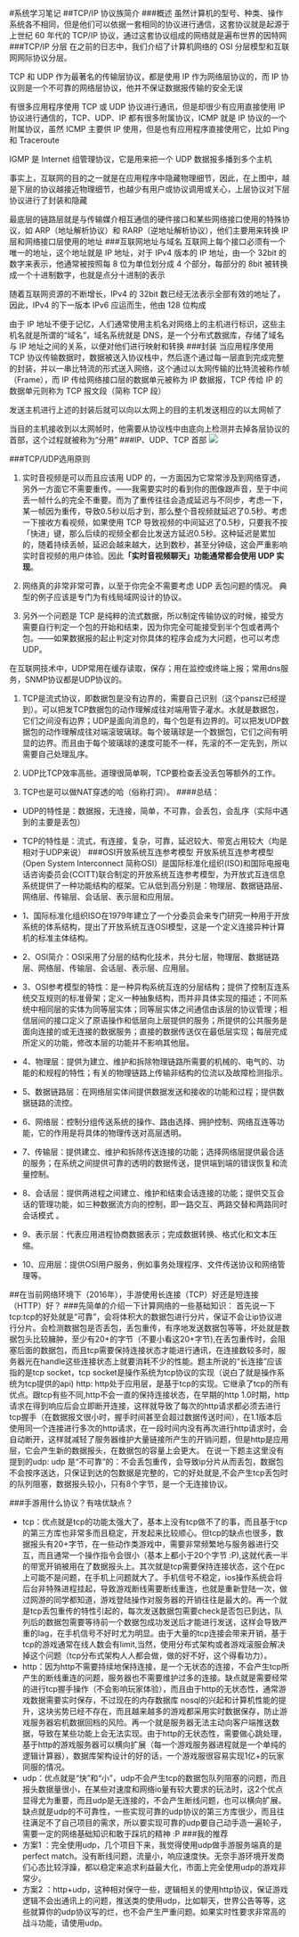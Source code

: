 #系统学习笔记
##TCP/IP 协议族简介
###概述
虽然计算机的型号、种类、操作系统各不相同，但是他们可以依据一套相同的协议进行通信，这套协议就是起源于上世纪 60 年代的 TCP/IP 协议，通过这套协议组成的网络就是遍布世界的因特网
###TCP/IP 分层
在之前的日志中，我们介绍了计算机网络的 OSI 分层模型和互联网网际协议分层。

TCP 和 UDP 作为最著名的传输层协议，都是使用 IP 作为网络层协议的，而 IP 协议则是一个不可靠的网络层协议，他并不保证数据报传输的安全无误

有很多应用程序使用 TCP 或 UDP 协议进行通讯，但是却很少有应用直接使用 IP 协议进行通信的，TCP、UDP、IP 都有很多附属协议，ICMP 就是 IP 协议的一个附属协议，虽然 ICMP 主要供 IP 使用，但是也有应用程序直接使用它，比如 Ping 和 Traceroute

IGMP 是 Internet 组管理协议，它是用来把一个 UDP 数据报多播到多个主机

 

事实上，互联网的目的之一就是在应用程序中隐藏物理细节，因此，在上图中，越是下层的协议越接近物理细节，也越少有用户或协议调用或关心，上层协议对下层协议进行了封装和隐藏

最底层的链路层就是与传输媒介相互通信的硬件接口和某些网络接口使用的特殊协议，如 ARP（地址解析协议）和 RARP（逆地址解析协议），他们主要用来转换 IP 层和网络接口层使用的地址
###互联网地址与域名
互联网上每个接口必须有一个唯一的地址，这个地址就是 IP 地址，对于 IPv4 版本的 IP 地址，由一个 32bit 的数字来表示，他通常被按照每 8 位为单位划分成 4 个部分，每部分的 8bit 被转换成一个十进制数字，也就是点分十进制的表示

随着互联网资源的不断增长，IPv4 的 32bit 数已经无法表示全部有效的地址了，因此，IPv4 的下一版本 IPv6 应运而生，他由 128 位构成

由于 IP 地址不便于记忆，人们通常使用主机名对网络上的主机进行标识，这些主机名就是所谓的“域名”，域名系统就是 DNS，是一个分布式数据库，存储了域名与 IP 地址之间的关系，以便对他们进行映射和转换
###封装
当应用程序使用 TCP 协议传输数据时，数据被送入协议栈中，然后逐个通过每一层直到完成完整的封装，并以一串比特流的形式送入网络，这个通过以太网传输的比特流被称作帧（Frame），而 IP 传给网络接口层的数据单元被称为 IP 数据报，TCP 传给 IP 的数据单元则称为 TCP 报文段（简称 TCP 段）

发送主机进行上述的封装后就可以向以太网上的目的主机发送相应的以太网帧了

当目的主机接收到以太网帧时，他需要从协议栈中由底向上检测并去掉各层协议的首部，这个过程就被称为“分用”
###IP、UDP、TCP 首部
<img src="images/tcpudpip.png" />


###TCP/UDP选用原则
1. 实时音视频是可以而且应该用 UDP 的，一方面因为它常常涉及到网络穿透，另外一方面它不需要重传。——我需要实时的看到你的图像跟声音，至于中间丢一帧什么的完全不重要。而为了重传往往会造成延迟与不同步，考虑一下，某一帧因为重传，导致0.5秒以后才到，那么整个音视频就延迟了0.5秒。考虑一下接收方看视频，如果使用 TCP 导致视频的中间延迟了0.5秒，只要我不按「快进」键，那么后续的视频全都会比发送方延迟0.5秒。这种延迟是累加的，随着持续丢帧，延迟会越来越大，达到数秒，甚至分钟级，这会严重影响实时音视频的用户体验。因此<b>「实时音视频聊天」功能通常都会使用 UDP 实现</b>。

2. 网络真的非常非常可靠，以至于你完全不需要考虑 UDP 丢包问题的情况。
典型的例子应该是专门为有线局域网设计的协议。

3. 另外一个问题是 TCP 是纯粹的流式数据，所以制定传输协议的时候，接受方需要自行判定一个包的开始和结束，因为你完全可能接受到半个包或者两个包。——如果数据报的起止判定对你具体的程序会成为大问题，也可以考虑 UDP。

在互联网技术中，UDP常用在缓存读取，保存；用在监控或终端上报；常用dns服务，SNMP协议都是UDP协议的。

1. TCP是流式协议，即数据包是没有边界的，需要自己识别（这个pansz已经提到）。可以把发TCP数据包的动作理解成往对端用管子灌水。水就是数据包，它们之间没有边界；UDP是面向消息的，每个包是有边界的。可以把发UDP数据包的动作理解成往对端滚玻璃球。每个玻璃球是一个数据包，它们之间有明显的边界。而且由于每个玻璃球的速度可能不一样，先滚的不一定先到，所以需要自己处理乱序。

2. UDP比TCP效率高些。道理很简单啊，TCP要检查丢没丢包等额外的工作。

3. TCP也是可以做NAT穿透的哈（俗称打洞）。 
####总结：
- UDP的特性是：数据报，无连接，简单，不可靠，会丢包，会乱序（实际中遇到的主要是丢包）
- TCP的特性是：流式，有连接，复杂，可靠，延迟较大、带宽占用较大（均是相对于UDP来说）
###OSI开放系统互连参考模型
开放系统互连参考模型 (Open System Interconnect 简称OSI）是国际标准化组织(ISO)和国际电报电话咨询委员会(CCITT)联合制定的开放系统互连参考模型，为开放式互连信息系统提供了一种功能结构的框架。它从低到高分别是：物理层、数据链路层、网络层、传输层、会话层、表示层和应用层。

- 1、国际标准化组织ISO在1979年建立了一个分委员会来专门研究一种用于开放系统的体系结构，提出了开放系统互连OSI模型，这是一个定义连接异种计算机的标准主体结构。
- 2、OSI简介：OSI采用了分层的结构化技术，共分七层，物理层、数据链路层、网络层、传输层、会话层、表示层、应用层。
- 3、OSI参考模型的特性：是一种异构系统互连的分层结构；提供了控制互连系统交互规则的标准骨架；定义一种抽象结构，而并非具体实现的描述；不同系统中相同层的实体为同等层实体；同等层实体之间通信由该层的协议管理；相信层间的接口定义了原语操作和低层向上层提供的服务；所提供的公共服务是面向连接的或无连接的数据服务；直接的数据传送仅在最低层实现；每层完成所定义的功能，修改本层的功能并不影响其他层。
- 4、物理层：提供为建立、维护和拆除物理链路所需要的机械的、电气的、功能的和规程的特性；有关的物理链路上传输非结构的位流以及故障检测指示。
- 5、数据链路层：在网络层实体间提供数据发送和接收的功能和过程；提供数据链路的流控。
- 6、网络层：控制分组传送系统的操作、路由选择、拥护控制、网络互连等功能，它的作用是将具体的物理传送对高层透明。
- 7、传输层：提供建立、维护和拆除传送连接的功能；选择网络层提供最合适的服务；在系统之间提供可靠的透明的数据传送，提供端到端的错误恢复和流量控制。
- 8、会话层：提供两进程之间建立、维护和结束会话连接的功能；提供交互会话的管理功能，如三种数据流方向的控制，即一路交互、两路交替和两路同时会话模式 。
- 9、表示层：代表应用进程协商数据表示；完成数据转换、格式化和文本压缩。
- 10、应用层：提供OSI用户服务，例如事务处理程序、文件传送协议和网络管理等。

##在当前网络环境下（2016年），手游使用长连接（TCP）好还是短连接（HTTP）好？
###先简单的介绍一下计算网络的一些基础知识：
首先说一下 tcp:tcp的好处就是“可靠”，会将体积大的数据包进行分片，保证不会让ip协议进行分片。会检测数据包是否丢包，丢包重传，有序地发送数据包等等，坏处就是数据包头比较臃肿，至少有20+的字节（不要小看这20+字节),在丢包重传时，会阻塞后面的数据包，而且tcp需要保持连接状态才能进行通讯，在连接数较多时，服务器光在handle这些连接状态上就要消耗不少的性能。题主所说的“长连接”应该指的是tcp socket，tcp socket是操作系统为tcp协议的实现（说白了就是操作系统为tcp提供的api) 
http: http处于应用层，是基于tcp的实现。它继承了tcp的所有优点。跟tcp有些不同,http不会一直的保持连接状态，在早期的http 1.0时期，http请求在得到响应后会立即断开连接，这样就导致了每次的http请求都必须去进行tcp握手（在数据报文很小时，握手时间甚至会超过数据传送时间），在1.1版本后使用同一个连接进行多次的http请求，在一段时间内没有再次进行http请求时，会自动断开，这样就减轻了服务器维护大量链接所产生的开销问题，但是http是应用层，它会产生新的数据报头，在数据包的容量上会更大。
在说一下题主这里没有提到的udp: udp 是“不可靠”的：不会丢包重传，会导致ip分片从而丢包，数据包不会按序送达，只保证到达的包数据是完整的，它的好处就是,不会产生tcp丢包时的队列阻塞，数据报头较小，只有8个字节，是一个无连接协议。

###手游用什么协议？有啥优缺点？
- tcp：优点就是tcp的功能太强大了，基本上没有tcp做不了的事，而且基于tcp的第三方库也非常多而且稳定，开发起来比较顺心。但tcp的缺点也很多，数据报头有20+字节，在一些动作类游戏中，需要非常频繁地与服务器进行交互，而且通常一个操作指令会很小（基本上都小于20个字节 :P),这就代表一半的带宽开销被用在了数据报头上。其次就是tcp需要保持连接状态，这个在pc上可能不是问题，在手机上问题就大了。手机信号不稳定，ios操作系统会将后台非特殊进程挂起，导致游戏断线需要断线重连，也就是重新登陆一次，做过网游的同学都知道，游戏登陆操作对服务器的开销往往是最大的。再一个就是tcp丢包重传的特性引起的，每次发送数据包需要check是否包已到达，队列后的数据包需要等待前一个数据包成功发送后才能进行发送，这样会导致严重的lag，在手机信号不好时尤为明显。由于大量的tcp连接会带来开销，基于tcp的游戏通常在线人数会有limit,当然，使用分布式架构或者游戏滚服会解决掉这个问题（tcp分布式架构人人都会做，做的好不好，这个得看功力）。
- http：因为http不需要持续地保持连接，是一个无状态的连接，不会产生tcp所产生的断线重连的问题，服务器也不需要维护过多的连接。缺点就是需要经常的进行tcp握手操作（不会影响玩家体验），而且由于http的无状态性，通常游戏数据需要实时保存，不过现在的内存数据库 nosql的兴起和计算机性能的提升，这块劣势已经不存在，而且越来越多的游戏都采用实时数据保存，防止游戏服务器宕机数据回档的风险。再一个就是服务器无法主动向客户端推送数据，导致在某些功能上会无法实现。由于http的无状态性，需要做心跳处理，基于http的游戏服务器可以横向扩展（每一个游戏服务器进程就是一个单纯的逻辑计算器），数据库架构设计的好的话，一个游戏服很容易实现1亿+的玩家同服的情况。
- udp：优点就是“快”和“小”，udp不会产生tcp的数据包队列阻塞的问题，而且报头数据量很小，在某些对速度和网络io量有较大要求的玩法时，这2个优点显得尤为重要，而且udp是无连接的，不会产生断线问题，也可以横向扩展。缺点就是udp的不可靠性，一些实现可靠的udp协议的第三方库很少，而且往往满足不了自己项目的需求，所以要实现可靠的udp要自己动手造一遍轮子，需要一定的网络基础知识和敢于踩坑的精神 :P 
###我的推荐 
- 方案1 ：完全使用udp，几个项目下来，我觉得使用udp做手游服务端真的是perfect match。没有断线问题，流量小，响应速度快。无奈手游环境开发商们心态比较浮躁，都以稳定来追求利益最大化，市面上完全使用udp的游戏非常少。
- 方案2 ：http+udp，这种相对保守一些，逻辑相关的使用http协议，保证游戏逻辑不会出通讯上的问题，推送类的使用udp，比如聊天，世界公告等等，这些就算你的udp协议写的烂，也不会产生严重问题。如果实时性要求非常高的战斗功能，请使用udp。